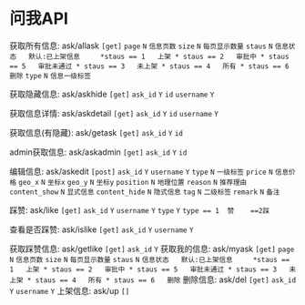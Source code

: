 # 问我API

获取所有信息:
ask/allask `[get]` 
`page`  `N`  `信息页数`
`size`  `N`   `每页显示数量`
`staus` `N`  `信息状态   默认:已上架信息     *staus == 1   上架
                                   * staus == 2   审批中
                                   * staus == 5   审批未通过
                                   * staus == 3   未上架
                                   * staus == 4   所有
                                   * staus == 6   删除`
`type` `N`   `信息一级标签`

获取隐藏信息:
ask/askhide `[get]`
`ask_id` `Y`  `id`
`username` `Y` 

获取信息详情:
ask/askdetail  `[get]`
               `ask_id` `Y`  `id`
               `username` `Y` 

获取信息(有隐藏): 
ask/getask    `[get]`
              `ask_id` `Y`  `id`
             
admin获取信息:
ask/askadmin  `[get]`
            `ask_id` `Y`  `id`
            
编辑信息:
ask/askedit    `[post]`
        `ask_id`   `Y`
        `username`  `Y`
        `type`     `N`   `一级标签`
        `price`     `N`  `信息价格`
        `geo_x`     `N`   `坐标x`
        `geo_y`     `N`   `坐标y`
        `position`   `N`    `地理位置`
        `reason`     `N`   `推荐理由`    
        `content_show`    `N`    `显式信息`
        `content_hide`    `N`    `隐式信息`
        `tag`       `N`   `二级标签`
        `remark`     `N`    `备注`
        
踩赞:
ask/like  `[get]`
`ask_id`   `Y`
`username`  `Y`
`type`    `Y`   `type == 1  赞    ==2踩`

         
查看是否踩赞:
ask/islike   `[get]`
`ask_id`   `Y`
`username`  `Y`

获取踩赞信息:
ask/getlike  `[get]`
`ask_id`   `Y`
获取我的信息:
ask/myask   `[get]`
`page`  `N`  `信息页数`
`size`  `N`   `每页显示数量`
`staus` `N`  `信息状态   默认:已上架信息     *staus == 1   上架
                                   * staus == 2   审批中
                                   * staus == 5   审批未通过
                                   * staus == 3   未上架
                                   * staus == 4   所有
                                   * staus == 6   删除`
删除信息:
ask/del   `[get]`
`ask_id`   `Y`
`username`  `Y`
上架信息:
ask/up    `[]`

